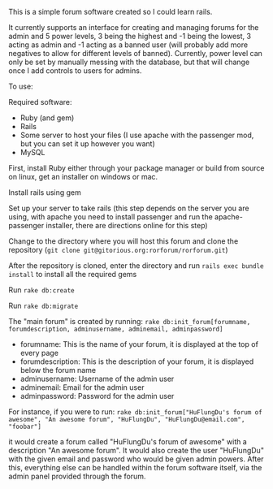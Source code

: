 This is a simple forum software created so I could learn rails.

It currently supports an interface for creating and managing forums for the admin and 5 power levels, 3 being the highest and -1 being the lowest, 3 acting as admin and -1 acting as a banned user (will probably add more negatives to allow for different levels of banned). Currently, power level can only be set by manually messing with the database, but that will change once I add controls to users for admins.

To use:

Required software:
* Ruby (and gem)
* Rails
* Some server to host your files (I use apache with the passenger mod, but you can set it up however you want)
* MySQL
		
First, install Ruby either through your package manager or build from source on linux, get an installer on windows or mac. 

Install rails using gem

Set up your server to take rails (this step depends on the server you are using, with apache you need to install passenger and run the apache-passenger installer, there are directions online for this step)

Change to the directory where you will host this forum and clone the repository (`git clone git@gitorious.org:rorforum/rorforum.git`)

After the repository is cloned, enter the directory and run `rails exec bundle install` to install all the required gems

Run `rake db:create`

Run `rake db:migrate`

The "main forum" is created by running:
`rake db:init_forum[forumname, forumdescription, adminusername, adminemail, adminpassword]`

* forumname: This is the name of your forum, it is displayed at the top of every page
* forumdescription: This is the description of your forum, it is displayed below the forum name
* adminusername: Username of the admin user
* adminemail: Email for the admin user
* adminpassword: Password for the admin user

For instance, if you were to run: 
`rake db:init_forum["HuFlungDu's forum of awesome", "An awesome forum", "HuFlungDu", "HuFlungDu@email.com", "foobar"]`

it would create a forum called "HuFlungDu's forum of awesome" with a description "An awesome forum". It would also create the user "HuFlungDu" with the given email and password who would be given admin powers.
After this, everything else can be handled within the forum software itself, via the admin panel provided through the forum.